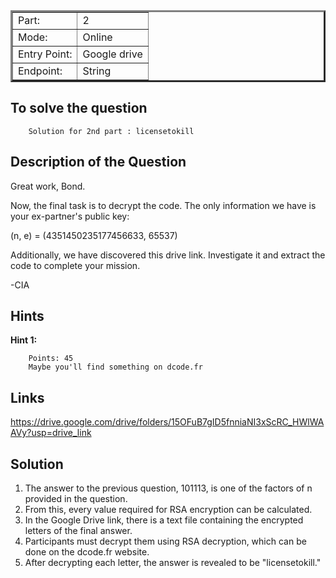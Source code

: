 <table border = '3'>
    <tr>
        <td>Part:</td>
        <td>2</td>
    </tr>
    <tr>
        <td>Mode:</td>
        <td>Online</td>
    </tr>
    <tr>
        <td>Entry Point:</td>
        <td>Google drive</td>
    </tr>
    <tr>
        <td>Endpoint:</td>
        <td>String</td>
    </tr>
</table>

## To solve the question    

        Solution for 2nd part : licensetokill

## Description of the Question

Great work, Bond.

Now, the final task is to decrypt the code. The only information we have is your ex-partner's public key:

(n, e) = (4351450235177456633, 65537)

Additionally, we have discovered this drive link. Investigate it and extract the code to complete your mission.

-CIA

## Hints

**Hint 1:** 

        Points: 45
        Maybe you'll find something on dcode.fr

## Links 

https://drive.google.com/drive/folders/15OFuB7gID5fnniaNI3xScRC_HWlWAAVy?usp=drive_link

## Solution 

1. The answer to the previous question, 101113, is one of the factors of n provided in the question.
2. From this, every value required for RSA encryption can be calculated.
3. In the Google Drive link, there is a text file containing the encrypted letters of the final answer.
4. Participants must decrypt them using RSA decryption, which can be done on the dcode.fr website.
5. After decrypting each letter, the answer is revealed to be "licensetokill."

